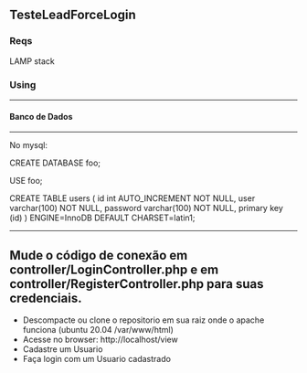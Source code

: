 ## TesteLeadForceLogin

### Reqs

LAMP stack

### Using

-------------------
#### Banco de Dados
-------------------
No mysql:

CREATE DATABASE foo;

USE foo;

CREATE TABLE users (
    id int AUTO_INCREMENT NOT NULL,
    user varchar(100) NOT NULL,
    password varchar(100) NOT NULL,
    primary key (id)
) ENGINE=InnoDB DEFAULT CHARSET=latin1;

-------------------
Mude o código de conexão em controller/LoginController.php e em controller/RegisterController.php para suas credenciais.
-------------------


* Descompacte ou clone o repositorio em sua raiz onde o apache funciona (ubuntu 20.04 /var/www/html)
* Acesse no browser: http://localhost/view
* Cadastre um Usuario
* Faça login com um Usuario cadastrado

